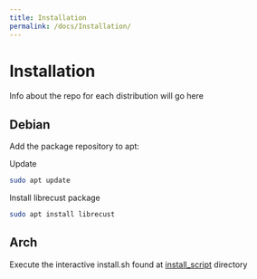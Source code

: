 ```yaml
---
title: Installation
permalink: /docs/Installation/
---
```


# Installation

Info about the repo for each distribution will go here

## Debian 
Add the package repository to apt:

Update
```bash
sudo apt update
```

Install librecust package
```bash
sudo apt install librecust
```

## Arch
Execute the interactive install.sh found at [install_script](https://github.com/eellak/gsoc2018-librecust/tree/master/install_script) directory